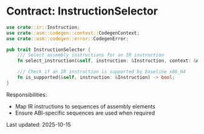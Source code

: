 # Contract: InstructionSelector

```rust
use crate::ir::Instruction;
use crate::asm::codegen::context::CodegenContext;
use crate::asm::codegen::error::CodegenError;

pub trait InstructionSelector {
    /// Select assembly instructions for an IR instruction
    fn select_instruction(&self, instruction: &Instruction, context: &mut CodegenContext) -> Result<Vec<crate::asm::data_directive::AssemblyElement>, CodegenError>;

    /// Check if an IR instruction is supported by baseline x86_64
    fn is_supported(&self, instruction: &Instruction) -> bool;
}
```

Responsibilities:
- Map IR instructions to sequences of assembly elements
- Ensure ABI-specific sequences are used when required

Last updated: 2025-10-15
